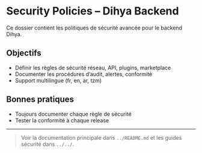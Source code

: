 # Security Policies – Dihya Backend

Ce dossier contient les politiques de sécurité avancée pour le backend Dihya.

## Objectifs
- Définir les règles de sécurité réseau, API, plugins, marketplace
- Documenter les procédures d’audit, alertes, conformité
- Support multilingue (fr, en, ar, tzm)

## Bonnes pratiques
- Toujours documenter chaque règle de sécurité
- Tester la conformité à chaque release

---

> Voir la documentation principale dans `../README.md` et les guides sécurité dans `../../`.
